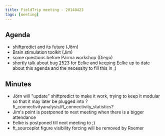 ```yaml
---
title: FieldTrip meeting - 20140423
tags: [meeting]
---
```


## Agenda

- shiftpredict and its future (Jörn)
- Brain stimulation toolkit (Jim)
- some questions before Parma workshop (Diego)
- shortly talk about bug 2523 for Eelke and keeping Eelke up to date about this agenda and the necessity to fill this in ;)

## Minutes

- Jörn will "update" shiftpredict to make it work, trying to keep it modular so that it may later be plugged into ?ft_connectivityanalysis/ft_connectivity_statistics?
- Jim's point is postponed to next meeting when there is a bigger attendance
- Eelke is postponed till next meeting to ;)
- ft_sourceplot figure visibility forcing will be removed by Roemer

